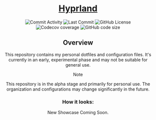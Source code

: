 <div align = "center">

<h1><a href="https://github.com/S4NKALP/hyprland">Hyprland</a></h1>

<div align="center"><p>
<img alt="Commit Activity" src="https://img.shields.io/github/commit-activity/m/S4NKALP/hyprland?style=for-the-badge&logo=instatus&color=C9CBFF&logoColor=D9E0EE&labelColor=302D41" />
<img alt="Last Commit" src="https://img.shields.io/github/last-commit/S4NKALP/hyprland?style=for-the-badge&logo=instatus&color=ee999f&logoColor=D9E0EE&labelColor=302D41" />
<img src="https://img.shields.io/github/license/S4NKALP/hyprland?style=for-the-badge&logo=instatus&color=c69ff5&logoColor=D9E0EE&labelColor=302D41" alt="GitHub License"><br>
<img src="https://img.shields.io/github/watchers/S4NKALP/hyprland?style=for-the-badge&logo=bilibili&color=F5E0DC&logoColor=D9E0EE&labelColor=302D41" alt="Codecov coverage">
<img src="https://img.shields.io/github/repo-size/S4NKALP/hyprland?color=%23DDB6F2&label=SIZE&logo=instatus&style=for-the-badge&logoColor=D9E0EE&labelColor=302D41" alt="GitHub code size">
</div>

## Overview

This repository contains my personal dotfiles and configuration files. It's currently in an early, experimental phase and may not be suitable for general use.

> [!NOTE]
> This repository is in the alpha stage and primarily for personal use. The organization and configurations may change significantly in the future.

### How it looks:

New Showcase Coming Soon.
